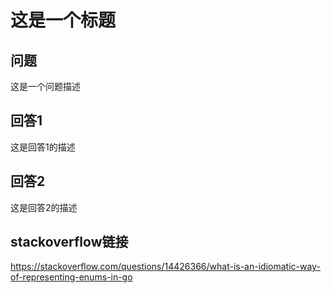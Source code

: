 # 这是一个标题

## 问题
这是一个问题描述

## 回答1
这是回答1的描述

## 回答2
这是回答2的描述

## stackoverflow链接
https://stackoverflow.com/questions/14426366/what-is-an-idiomatic-way-of-representing-enums-in-go
